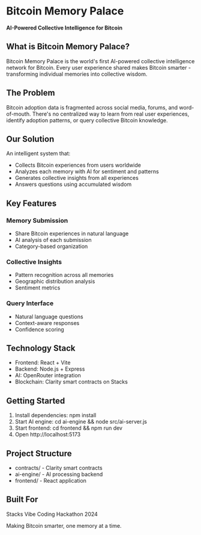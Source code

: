 # Bitcoin Memory Palace

**AI-Powered Collective Intelligence for Bitcoin**

## What is Bitcoin Memory Palace?

Bitcoin Memory Palace is the world's first AI-powered collective intelligence network for Bitcoin. Every user experience shared makes Bitcoin smarter - transforming individual memories into collective wisdom.

## The Problem

Bitcoin adoption data is fragmented across social media, forums, and word-of-mouth. There's no centralized way to learn from real user experiences, identify adoption patterns, or query collective Bitcoin knowledge.

## Our Solution

An intelligent system that:
- Collects Bitcoin experiences from users worldwide
- Analyzes each memory with AI for sentiment and patterns
- Generates collective insights from all experiences
- Answers questions using accumulated wisdom

## Key Features

### Memory Submission
- Share Bitcoin experiences in natural language
- AI analysis of each submission
- Category-based organization

### Collective Insights
- Pattern recognition across all memories
- Geographic distribution analysis
- Sentiment metrics

### Query Interface
- Natural language questions
- Context-aware responses
- Confidence scoring

## Technology Stack

- Frontend: React + Vite
- Backend: Node.js + Express
- AI: OpenRouter integration
- Blockchain: Clarity smart contracts on Stacks

## Getting Started

1. Install dependencies: npm install
2. Start AI engine: cd ai-engine && node src/ai-server.js
3. Start frontend: cd frontend && npm run dev
4. Open http://localhost:5173

## Project Structure

- contracts/ - Clarity smart contracts
- ai-engine/ - AI processing backend
- frontend/ - React application

## Built For

Stacks Vibe Coding Hackathon 2024

Making Bitcoin smarter, one memory at a time.
